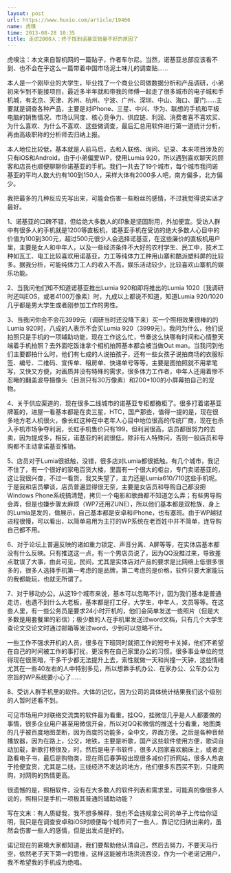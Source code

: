 ```yaml
---
layout: post
url: https://www.huxiu.com/article/19466
name: 虎嗅
time: 2013-08-28 10:35
title: 走访2000人：终于找到诺基亚销量不好的原因了
---
```

虎嗅注：本文来自智机网的一篇贴子，作者车尔尼。当然，诺基亚总部应该看不到、也不会在乎这么一篇带着中国市场泥土味儿的调查贴……

本人是一个刚毕业的大学生，毕业找了一个商业公司做数据分析和产品调研，小弟初来乍到不能接项目，最近多半年就和带我的师傅一起走了很多城市的电子城和手机城，有北京、天津、苏州、杭州、宁波、广州、深圳、中山、海口、厦门……主要就是调查各种产品，主要是对iPhone、三星、中兴、华为、联想的手机和平板电脑的销售情况、市场认同度、核心竞争力、供应链、利润、消费者喜不喜欢买、为什么喜欢、为什么不喜欢、这些做调查，最后汇总用软件进行第一道统计分析，再由高级职称的分析师去归纳上报。

本人地位比较低，基本就是人前马后，去和人联络、询问、记录、本来项目涉及的只有iOS和Android，由于小弟偏爱WP，使用Lumia 920，所以遇到喜欢聊天的顾客和店员也顺便聊聊你诺基亚的手机。我们一共去了19个城市，每个城市我问诺基亚的平均人数大约有100到150人，采样大体有2000多人吧，南方偏多，北方偏少。

我把最多的几种反应先写出来，可能会伤害一些粉丝的感情，不过我觉得说实话才最好。

1、诺基亚的口碑不错，但给绝大多数人的印象是坚固耐用，外加便宜。受访人群中有很多人的手机就是1200等直板机，诺基亚手机在受访的绝大多数人心目中的价值为100到300元，超过500元很少人会选择诺基亚，在这些廉价的直板机用户里，主要是女人和中年人，以及一些经济条件不大好的农村学生、民工中，技术工种如瓦工、电工比较喜欢用诺基亚，力工等纯体力工种用山寨和酷派塑料屏的比较多。据我分析，可能纯体力工人的收入不高，娱乐活动较少，比较喜欢山寨机的娱乐功能。

2、当我问他们知不知道诺基亚推出Lumia 920和即将推出的Lumia 1020〔我调研时还叫EOS，或者4100万像素〕时，九成以上都说不知道，知道Lumia 920/1020几乎都是男大学生或者刚参加工作的男性。

3、当我问你会不会花3999元〔调研当时还没降下来〕买一个照相效果很棒的的Lumia 920时，八成的人表示不会买Lumia 920（3999元）。我问为什么，他们说拍照只是手机的一项辅助功能，现在工作这么忙，节奏这么快哪有时间和心情整天端着手机拍照？去外面吃饭谁拿个相机拍照基本都会被当做Out man。当我问到他们主要都拍什么时，他们有七成的人说拍孩子，还有一些女孩子说拍商场的衣服标签、编号、二维码、宣传单、租房单、快递单号等等，主要是图拍照就不用拿笔写，又快又方便，对画质并没有特殊的需求，很多体力工作者，中年人还用着惨不忍睹的翻盖波导摄像头（目测只有30万像素）和200*100的小屏幕拍自己的宠物。

4、关于供应渠道的，现在很多二线城市的诺基亚专柜都撤柜了。很多打着诺基亚牌匾的，进屋一看基本都是在卖三星，HTC，国产那些，值得一提的是，现在很多地方老人机很火，像长虹这种在中老年人心目中地位很高的传统厂商，现在也杀入手机市场争夺利润，长虹手机售价只有199，但利润很高，店员都很努力的去卖，因为提成多，相反，诺基亚的利润很低，除非有人特殊问，否则一般店员和导购都不主动拿诺基亚推销。

5、店员对于Lumia很抵触，没错，很多店对Lumia都很抵触。有几个城市，我记不住了，有一个很好的家电百货大楼，里面有一个很大的柜台，专门卖诺基亚的，这让我很兴奋，不过一看货，我又失望了，主力还是Lumia610/710这些手机呢。于是我和店员攀谈，店员普遍显得很无奈，主要是女店员和导购自己都没把Windows Phone系统搞清楚，拷贝一个电影和歌曲都不知道怎么弄；有些男导购会弄，但是也嫌步骤太麻烦（WP7还用ZUNE），所以他们基本都是双枪族，身上的Lumia是发的，做展示，自己基本都是安卓和iPhone，也有塞班。由于WP越狱进程很慢，可以看出，以简单易用为主打的WP系统在老百姓中并不简单，连导购自己都不用。

6、对于论坛上普遍反映的诸如重力锁定、声音分离、A屏等等，在实体店基本都没有什么反映。只有推送这一点，有一个男店员说了，因为QQ没推过来，导致差点耽误了大事，由此可见，民间，尤其是实体店对产品的要求是比网络上低很多很多的，很多人选择手机第一考虑的是品牌，第二考虑的是价格，软件只要大家能玩的我都能玩，也就无所谓了。

7、对于移动办公。从这19个城市来说，基本可以忽略不计，因为我们基本是普通走访，也遇不到什么大老板，基本都是打工仔，大学生，中年人，文员等等。在这些人里，有一些公务员是要求24小时开机的，他们会简单发送一些照片（但是大多数是用套餐里的彩信）；极少数的人在手机里发送过word文档，只有几个大学生查论文交论文时通过邮箱等发过word，少到可以忽略不计。

一些工作不强求开机的人员，很多在下班同时就把工作的短号卡关掉，他们不希望在自己的时间被工作的事打扰，更没有在自己家里办公的习惯。很多事业单位的觉得现在很黑暗，干多干少都无法提升上去，索性就做一天和尚撞一天钟，这些情绪尤其在一些40左右的人中特别多见，所以想靠手机办公、在家办公、公车办公为宗旨的WP系统要小心了……

8、受访人群手机里的软件。大体的记忆，因为公司的具体统计结果我们这个级别的人暂时还看不到。

可见市场用户对联络交流类的软件最为看重，挂QQ，挂微信几乎是人人都要做的事情，很多企业用户甚至用微信开会，所以对QQ和微信的推送十分看重，地图类的几乎被百度地图垄断，因为百度的功能多，全中文，界面方便。之后是各种音频播放器，因为在路上，公交，地铁，主要是听歌，国产这些软件使用方便，歌词自动加载，新歌打榜很及，时，然后是电子书软件，很多人回家喜欢躺床上，或者走路看电子书，最后是购物类，现在雨后春笋般出现很多减价打折网站，很多人热衷于抢便宜货，尤其是二线，三线经济不发达的地方，他们很多东西买不到，只能网购，对网购的热情更高。

很遗憾的是，照相软件，没有在大多数人的软件列表和需求里，可能真的像很多人说的，照相只是手机一项极其普通的辅助功能？

写在文末：有人质疑我，我不想多解释，我也不会违规拿公司的单子上传给你证明，我只是在调查安卓和iOS时顺便每个城市问了一些人，靠记忆归纳出来的，虽然会伤害一些人的感情，但是出发点是好的。

诺记现在的窘境大家都知道，我们要帮助他认清自己，然后去努力，不要天马行空，依然老子天下第一的思维，这样这能被市场洪流吞没，作为一个老诺记用户，我不希望我的手机成为绝唱。

